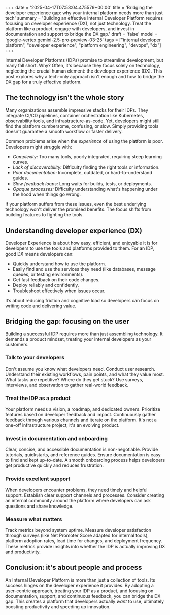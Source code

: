 +++
date = '2025-04-17T07:53:04.475579+00:00'
title = 'Bridging the developer experience gap: why your internal platform needs more than just tech'
summary = 'Building an effective Internal Developer Platform requires focusing on developer experience (DX), not just technology. Treat the platform like a product, engage with developers, and invest in documentation and support to bridge the DX gap.'
draft = 'false'
model = 'google-vertex:gemini-2.5-pro-preview-03-25'
tags = ["internal developer platform", "developer experience", "platform engineering", "devops", "dx"]
+++

Internal Developer Platforms (IDPs) promise to streamline development, but many fall short. Why? Often, it's because they focus solely on technology, neglecting the crucial human element: the developer experience (DX). This post explores why a tech-only approach isn't enough and how to bridge the DX gap for a truly effective platform.

## The technology isn't the whole story

Many organizations assemble impressive stacks for their IDPs. They integrate CI/CD pipelines, container orchestration like Kubernetes, observability tools, and infrastructure-as-code. Yet, developers might still find the platform cumbersome, confusing, or slow. Simply providing tools doesn't guarantee a smooth workflow or faster delivery.

Common problems arise when the *experience* of using the platform is poor. Developers might struggle with:

*   *Complexity:* Too many tools, poorly integrated, requiring steep learning curves.
*   *Lack of discoverability:* Difficulty finding the right tools or information.
*   *Poor documentation:* Incomplete, outdated, or hard-to-understand guides.
*   *Slow feedback loops:* Long waits for builds, tests, or deployments.
*   *Opaque processes:* Difficulty understanding what's happening under the hood when things go wrong.

If your platform suffers from these issues, even the best underlying technology won't deliver the promised benefits. The focus shifts from building features to fighting the tools.

## Understanding developer experience (DX)

Developer Experience is about how easy, efficient, and enjoyable it is for developers to use the tools and platforms provided to them. For an IDP, good DX means developers can:

*   Quickly understand how to use the platform.
*   Easily find and use the services they need (like databases, message queues, or testing environments).
*   Get fast feedback on their code changes.
*   Deploy reliably and confidently.
*   Troubleshoot effectively when issues occur.

It’s about reducing friction and cognitive load so developers can focus on writing code and delivering value.

## Bridging the gap: focusing on the user

Building a successful IDP requires more than just assembling technology. It demands a product mindset, treating your internal developers as your customers.

### Talk to your developers

Don't assume you know what developers need. Conduct user research. Understand their existing workflows, pain points, and what they value most. What tasks are repetitive? Where do they get stuck? Use surveys, interviews, and observation to gather real-world feedback.

### Treat the IDP as a product

Your platform needs a vision, a roadmap, and dedicated owners. Prioritize features based on developer feedback and impact. Continuously gather feedback through various channels and iterate on the platform. It's not a one-off infrastructure project; it's an evolving product.

### Invest in documentation and onboarding

Clear, concise, and accessible documentation is non-negotiable. Provide tutorials, quickstarts, and reference guides. Ensure documentation is easy to find and kept up-to-date. A smooth onboarding process helps developers get productive quickly and reduces frustration.

### Provide excellent support

When developers encounter problems, they need timely and helpful support. Establish clear support channels and processes. Consider creating an internal community around the platform where developers can ask questions and share knowledge.

### Measure what matters

Track metrics beyond system uptime. Measure developer satisfaction through surveys (like Net Promoter Score adapted for internal tools), platform adoption rates, lead time for changes, and deployment frequency. These metrics provide insights into whether the IDP is actually improving DX and productivity.

## Conclusion: it's about people and process

An Internal Developer Platform is more than just a collection of tools. Its success hinges on the developer experience it provides. By adopting a user-centric approach, treating your IDP as a product, and focusing on documentation, support, and continuous feedback, you can bridge the DX gap. This creates a platform that developers actually *want* to use, ultimately boosting productivity and speeding up innovation.
